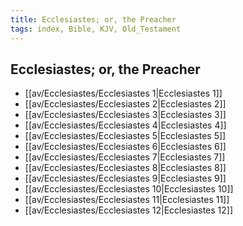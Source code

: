 ```yaml
---
title: Ecclesiastes; or, the Preacher
tags: index, Bible, KJV, Old_Testament
---
```


## Ecclesiastes; or, the Preacher

- [[av/Ecclesiastes/Ecclesiastes 1|Ecclesiastes 1]]
- [[av/Ecclesiastes/Ecclesiastes 2|Ecclesiastes 2]]
- [[av/Ecclesiastes/Ecclesiastes 3|Ecclesiastes 3]]
- [[av/Ecclesiastes/Ecclesiastes 4|Ecclesiastes 4]]
- [[av/Ecclesiastes/Ecclesiastes 5|Ecclesiastes 5]]
- [[av/Ecclesiastes/Ecclesiastes 6|Ecclesiastes 6]]
- [[av/Ecclesiastes/Ecclesiastes 7|Ecclesiastes 7]]
- [[av/Ecclesiastes/Ecclesiastes 8|Ecclesiastes 8]]
- [[av/Ecclesiastes/Ecclesiastes 9|Ecclesiastes 9]]
- [[av/Ecclesiastes/Ecclesiastes 10|Ecclesiastes 10]]
- [[av/Ecclesiastes/Ecclesiastes 11|Ecclesiastes 11]]
- [[av/Ecclesiastes/Ecclesiastes 12|Ecclesiastes 12]]
